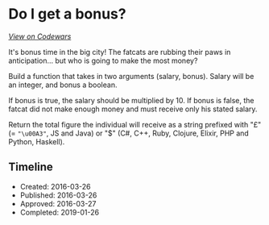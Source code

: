 # Do I get a bonus?
[*View on Codewars*](https://www.codewars.com/kata/do-i-get-a-bonus)

It's bonus time in the big city! The fatcats are rubbing their paws in anticipation... but who is going to make the most money? 

Build a function that takes in two arguments (salary, bonus). Salary will be an integer, and bonus a boolean.

If bonus is true, the salary should be multiplied by 10. If bonus is false, the fatcat did not make enough money and must receive only his stated salary.

Return the total figure the individual will receive as a string prefixed with "£" (= `"\u00A3"`, JS and Java) or "$" (C#, C++, Ruby, Clojure, Elixir, PHP and Python, Haskell).


## Timeline
- Created: 2016-03-26
- Published: 2016-03-26
- Approved: 2016-03-27
- Completed: 2019-01-26